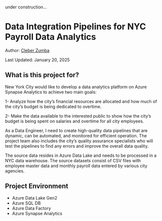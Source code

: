 
under construction...

# Data Integration Pipelines for NYC Payroll Data Analytics

Author: [Cleber Zumba](https://github.com/cleberzumba)

Last Updated: January 20, 2025

## What is this project for?

New York City would like to develop a data analytics platform on Azure Synapse Analytics to achieve two main goals:

1- Analyze how the city’s financial resources are allocated and how much of the city’s budget is being dedicated to overtime.

2- Make the data available to the interested public to show how the city’s budget is being spent on salaries and overtime for all city employees.

As a Data Engineer, I need to create high-quality data pipelines that are dynamic, can be automated, and monitored for efficient operation. The project team also includes the city’s quality assurance specialists who will test the pipelines to find any errors and improve the overall data quality.

The source data resides in Azure Data Lake and needs to be processed in a NYC data warehouse. The source datasets consist of CSV files with employee master data and monthly payroll data entered by various city agencies.

## Project Environment

  - Azure Data Lake Gen2
  - Azure SQL DB
  - Azure Data Factory
  - Azure Synapse Analytics
